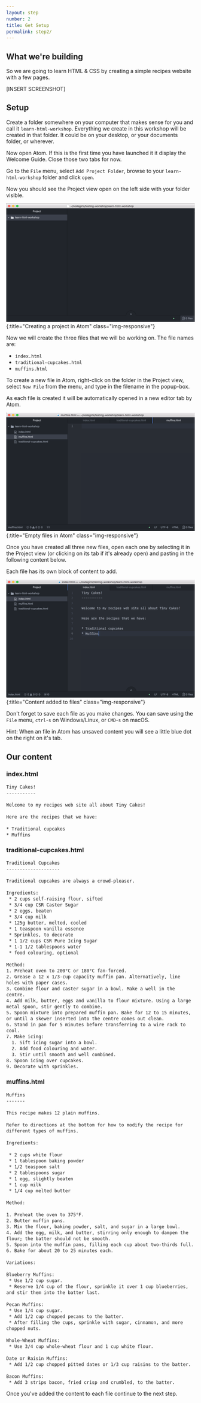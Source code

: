 ```yaml
---
layout: step
number: 2
title: Get Setup
permalink: step2/
---
```


## What we're building

So we are going to learn HTML & CSS by creating a simple recipes website with a few pages.

[INSERT SCREENSHOT]

## Setup

Create a folder somewhere on your computer that makes sense for you and call it `learn-html-workshop`.
Everything we create in this workshop will be created in that folder.
It could be on your desktop, or your documents folder, or wherever.

Now open Atom.  If this is the first time you have launched it it display the Welcome Guide.
Close those two tabs for now.

Go to the `File` menu, select `Add Project Folder`, browse to your `learn-html-workshop` folder and click `open`.

Now you should see the Project view open on the left side with your folder visible.

![Creating a project in Atom](../assets/atom-blank.png){:title="Creating a project in Atom" class="img-responsive"}

Now we will create the three files that we will be working on.  The file names are:

 * `index.html`
 * `traditional-cupcakes.html`
 * `muffins.html`

To create a new file in Atom, right-click on the folder in the Project view, select `New File` from the menu, and type in the filename in the popup-box.

As each file is created it will be automatically opened in a new editor tab by Atom.

![Empty files in Atom](../assets/atom-empty-files.png){:title="Empty files in Atom" class="img-responsive"}

Once you have created all three new files, open each one by selecting it in the Project view (or clicking on its tab if it's already open) and pasting in the following content below.

Each file has its own block of content to add.

![Content added to files](../assets/atom-unformatted-files.png){:title="Content added to files" class="img-responsive"}

Don't forget to save each file as you make changes.  You can save using the `File` menu, `ctrl`-`s` on Windows/Linux, or  `CMD`-`s` on macOS.  

Hint: When an file in Atom has unsaved content you will see a little blue dot on the right on it's tab.

## Our content

### index.html

```
Tiny Cakes!
-----------

Welcome to my recipes web site all about Tiny Cakes!

Here are the recipes that we have:

* Traditional cupcakes
* Muffins
```

### traditional-cupcakes.html

```
Traditional Cupcakes
--------------------

Traditional cupcakes are always a crowd-pleaser.

Ingredients:
 * 2 cups self-raising flour, sifted
 * 3/4 cup CSR Caster Sugar
 * 2 eggs, beaten
 * 3/4 cup milk
 * 125g butter, melted, cooled
 * 1 teaspoon vanilla essence
 * Sprinkles, to decorate
 * 1 1/2 cups CSR Pure Icing Sugar
 * 1-1 1/2 tablespoons water
 * food colouring, optional

Method:
1. Preheat oven to 200°C or 180°C fan-forced.
2. Grease a 12 x 1/3-cup capacity muffin pan. Alternatively, line holes with paper cases.
3. Combine flour and caster sugar in a bowl. Make a well in the centre.
4. Add milk, butter, eggs and vanilla to flour mixture. Using a large metal spoon, stir gently to combine.
5. Spoon mixture into prepared muffin pan. Bake for 12 to 15 minutes, or until a skewer inserted into the centre comes out clean.
6. Stand in pan for 5 minutes before transferring to a wire rack to cool.
7. Make icing:
  1. Sift icing sugar into a bowl.
  2. Add food colouring and water.
  3. Stir until smooth and well combined.
8. Spoon icing over cupcakes.
9. Decorate with sprinkles.
```

### muffins.html

```
Muffins
-------

This recipe makes 12 plain muffins.  

Refer to directions at the bottom for how to modify the recipe for different types of muffins.

Ingredients:

 * 2 cups white flour
 * 1 tablespoon baking powder
 * 1/2 teaspoon salt
 * 2 tablespoons sugar
 * 1 egg, slightly beaten
 * 1 cup milk
 * 1/4 cup melted butter

Method:

1. Preheat the oven to 375°F.
2. Butter muffin pans.
3. Mix the flour, baking powder, salt, and sugar in a large bowl.
4. Add the egg, milk, and butter, stirring only enough to dampen the flour; the batter should not be smooth.
5. Spoon into the muffin pans, filling each cup about two-thirds full.
6. Bake for about 20 to 25 minutes each.

Variations:

Blueberry Muffins:
 * Use 1/2 cup sugar.
 * Reserve 1/4 cup of the flour, sprinkle it over 1 cup blueberries, and stir them into the batter last.

Pecan Muffins:
 * Use 1/4 cup sugar.
 * Add 1/2 cup chopped pecans to the batter.
 * After filling the cups, sprinkle with sugar, cinnamon, and more chopped nuts.

Whole-Wheat Muffins:
 * Use 3/4 cup whole-wheat flour and 1 cup white flour.

Date or Raisin Muffins:
 * Add 1/2 cup chopped pitted dates or 1/3 cup raisins to the batter.

Bacon Muffins:
 * Add 3 strips bacon, fried crisp and crumbled, to the batter.
```

Once you've added the content to each file continue to the next step.
